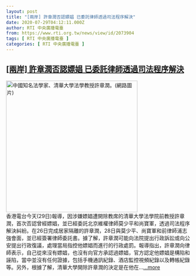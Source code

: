 ```yaml
---
layout: post
title: "[兩岸] 許章潤否認嫖娼 已委託律師透過司法程序解決"
date: 2020-07-29T04:12:11.000Z
author: RTI 中央廣播電臺
from: https://www.rti.org.tw/news/view/id/2073904
tags: [ RTI 中央廣播電臺 ]
categories: [ RTI 中央廣播電臺 ]
---
```

<!--1595995931000-->
[[兩岸] 許章潤否認嫖娼 已委託律師透過司法程序解決](https://www.rti.org.tw/news/view/id/2073904)
------

<div>
<img src="https://static.rti.org.tw/assets/thumbnails/2019/04/01/e63afd0279a28ec866808dcd86d5759f.jpg" width="360" alt="中國知名法學家、清華大學法學教授許章潤。(網路圖片)" title="中國知名法學家、清華大學法學教授許章潤。(網路圖片)"><br>香港電台今天(29日)報導，因涉嫌嫖娼遭開除教席的清華大學法學院前教授許章潤，首次否認曾經嫖娼，並已經委託北京維權律師莫少平和尚寶軍，透過司法程序解決糾紛。在26日完成居家隔離的許章潤，28日與莫少平、尚寶軍和前律師浦志強會面，並已經簽署律師委託書。據了解，許章潤可能向法院提出行政訴訟或向公安提出行政復議，處理當局指控他嫖娼而進行的行政處罰。報導指出，許章潤向律師表示，自己從來沒有嫖娼，也沒有向官方承認過嫖娼，官方認定他嫖娼是構陷和誣陷，當中並沒有任何證據，包括手機通訊紀錄、酒店監控視頻紀錄以及轉帳紀錄等。另外，根據了解，清華大學開除許章潤的決定是在他在...<a target="_blank" href="https://www.rti.org.tw/news/view/id/2073904">...more</a>
</div>
